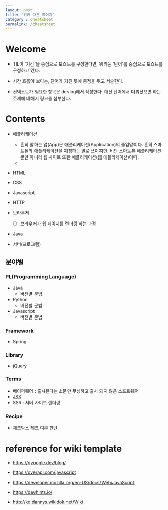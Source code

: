```yaml
---
layout: post
title: "위키 대문 페이지"
category : cheatsheet
permalink: /cheatsheet
---
```


# Welcome

- TIL이 '기간'을 중심으로 포스트를 구성한다면, 위키는 '단어'를 중심으로 포스트를 구성하고 있다.
- 시간 흐름이 보다는, 단어가 가진 뜻에 중점을 두고 서술한다.

- 컨텍스트가 필요한 항목은 devlog에서 작성한다. 대신 단어에서 다뤄졌으면 하는 주제에 대해서 링크를 첨부한다.



# Contents

- 애플리케이션
  - 흔히 말하는 앱(App)은 애플리케이션(Application)의 줄임말이다. 흔히 스마트폰의 애플리케이션을 지칭하는 말로 쓰이지만, 비단 스마트폰 애플리케이션 뿐만 아니라 웹 사이트 또한 애플리케이션(웹 애플리케이션)이다.
  - 

- HTML

- CSS

- Javascript

- HTTP

- 브라우저

  - [ ] 브라우저가 웹 페이지를 렌더링 하는 과정

- Java

- 서버(프로그램)

  

## 분야별

### PL(Programming Language)

- Java
  - 버전별 문법
- Python
  - 버전별 문법
- Javascript
  - 버전별 문법



### Framework

- Spring




### Library

- jQuery



### Terms

- 베이퍼웨어 : 출시된다는 소문만 무성하고 출시 되지 않은 소프트웨어
- [JSX](https://ko.reactjs.org/docs/introducing-jsx.html)
- SSR : 서버 사이드 렌더링



### Recipe

- 체크박스 체크 여부 판단



# reference for wiki template

- https://gyoogle.dev/blog/
- https://overapi.com/javascript
- https://developer.mozilla.org/en-US/docs/Web/JavaScript

- https://devhints.io/

- http://ko.dannys.wikidok.net/Wiki
